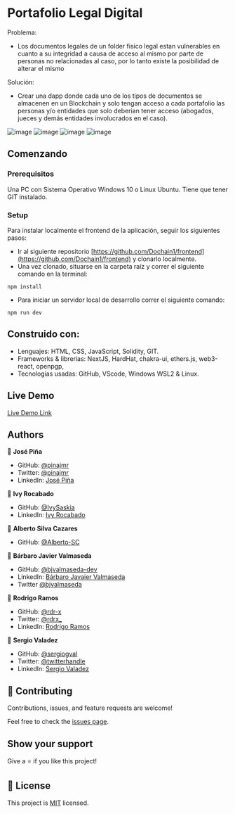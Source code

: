 # Portafolio Legal Digital

Problema: 
- Los documentos legales de un folder fisico legal estan vulnerables en cuanto a su integridad a causa de 
    acceso al mismo por parte de personas no relacionadas al caso, por lo tanto existe la posibilidad de alterar el mismo

Solución:
- Crear una dapp donde cada uno de los tipos de documentos se almacenen en un Blockchain y solo tengan acceso
           a cada portafolio las personas y/o entidades que solo deberian tener acceso (abogados, jueces y demás entidades involucrados en el caso).

![image](https://user-images.githubusercontent.com/67393791/188676140-492bba00-de62-4504-a3d0-c24d724f4a18.png)
![image](https://user-images.githubusercontent.com/67393791/188678013-bf5f2f60-1551-47a7-87af-7b18c6774f2d.png)
![image](https://user-images.githubusercontent.com/67393791/188676725-42da6c73-9534-4b5d-8799-a10a4ee510cc.png)
![image](https://user-images.githubusercontent.com/67393791/188678226-7dcac159-6d50-47ac-b5d3-003082e3a30b.png)

## Comenzando

### Prerequisitos

Una PC con Sistema Operativo Windows 10 o Linux Ubuntu. Tiene que tener GIT instalado.

### Setup

Para instalar localmente el frontend de la aplicación, seguir los siguientes pasos:
- Ir al siguiente repositorio [https://github.com/Dochain1/frontend](https://github.com/Dochain1/frontend) y clonarlo localmente.
- Una vez clonado, situarse en la carpeta raíz y correr el siguiente comando en la terminal:
```
npm install
```
- Para iniciar un servidor local de desarrollo correr el siguiente comando:
```
npm run dev
```

## Construido con:

- Lenguajes: HTML, CSS, JavaScript, Solidity, GIT.
- Frameworks & librerías: NextJS, HardHat, chakra-ui, ethers.js, web3-react, openpgp, 
- Tecnologías usadas: GitHub, VScode, Windows WSL2 & Linux.

## Live Demo

[Live Demo Link](https://dochain.vercel.app/)

## Authors

👤 **José Piña**

- GitHub: [@pinajmr](https://github.com/pinajmr)
- Twitter: [@pinajmr]( https://twitter.com/pinajmr)
- LinkedIn: [José Piña](https://www.linkedin.com/in/pinajmr/)

👤 **Ivy Rocabado**

- GitHub: [@IvySaskia](https://github.com/IvySaskia)
- LinkedIn: [Ivy Rocabado](https://www.linkedin.com/in/ivy-rocabado/)

👤 **Alberto Silva Cazares**

- GitHub: [@Alberto-SC](https://github.com/Alberto-SC)

👤 **Bárbaro Javier Valmaseda**

- GitHub: [@bjvalmaseda-dev](https://github.com/bjvalmaseda-dev)
- LinkedIn: [Bárbaro Javaier Valmaseda](https://linkedin/.com/in/bjvalmaseda)
- Twitter [@bjvalmaseda](https://twitter.com/bjvalmaseda)

👤 **Rodrigo Ramos**

- GitHub: [@rdr-x](https://github.com/rdr-x)
- Twitter: [@rdrx_](https://twitter.com/rdrx_)
- LinkedIn: [Rodrigo Ramos](https://www.linkedin.com/in/rodrx20/)

👤 **Sergio Valadez**

- GitHub: [@sergiogval](https://github.com/sergiogval)
- Twitter: [@twitterhandle](https://twitter.com/sgvldz)
- LinkedIn: [Sergio Valadez](https://linkedin.com/in/linkedinhandle)

## 🤝 Contributing

Contributions, issues, and feature requests are welcome!

Feel free to check the [issues page](../../issues/).

## Show your support

Give a ⭐️ if you like this project!

## 📝 License

This project is [MIT](./MIT.md) licensed.
